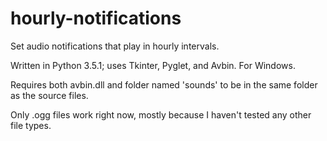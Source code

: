 # hourly-notifications
Set audio notifications that play in hourly intervals.

Written in Python 3.5.1; uses Tkinter, Pyglet, and Avbin. For Windows.

Requires both avbin.dll and folder named 'sounds' to be in the same folder as the source files.

Only .ogg files work right now, mostly because I haven't tested any other file types.
